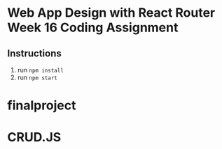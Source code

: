 # Web App Design with React Router Week 16 Coding Assignment

## Instructions 

1.	run ```npm install```
2. run ```npm start```




# finalproject
# CRUD.JS
